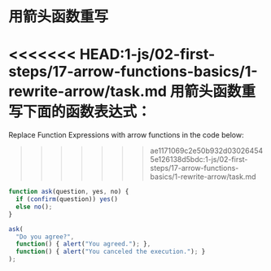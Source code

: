 
# 用箭头函数重写

<<<<<<< HEAD:1-js/02-first-steps/17-arrow-functions-basics/1-rewrite-arrow/task.md
用箭头函数重写下面的函数表达式：
=======
Replace Function Expressions with arrow functions in the code below:
>>>>>>> ae1171069c2e50b932d030264545e126138d5bdc:1-js/02-first-steps/17-arrow-functions-basics/1-rewrite-arrow/task.md

```js run
function ask(question, yes, no) {
  if (confirm(question)) yes()
  else no();
}

ask(
  "Do you agree?",
  function() { alert("You agreed."); },
  function() { alert("You canceled the execution."); }
);
```
